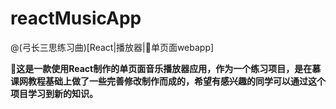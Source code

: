 # reactMusicApp

@(弓长三思练习曲)[React|播放器|单页面webapp]

**这是一款使用React制作的单页面音乐播放器应用，作为一个练习项目，是在慕课网教程基础上做了一些完善修改制作而成的，希望有感兴趣的同学可以通过这个项目学习到新的知识。**

